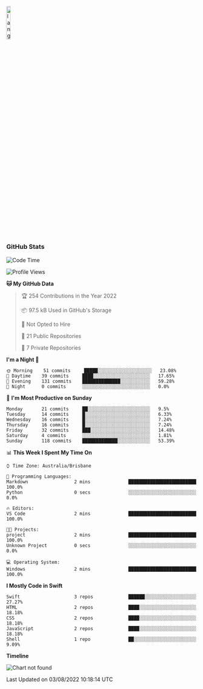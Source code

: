 <p align="left"><img width=15%" src="https://github.com/alansmathew/alansmathew/raw/master/lang.gif" alt="lang image here" /></p>

# <h3 align="left">GitHub Stats</h3>

<!--START_SECTION:waka-->
![Code Time](http://img.shields.io/badge/Code%20Time-0%20secs-blue)

![Profile Views](http://img.shields.io/badge/Profile%20Views-0-blue)

**🐱 My GitHub Data** 

> 🏆 254 Contributions in the Year 2022
 > 
> 📦 97.5 kB Used in GitHub's Storage 
 > 
> 🚫 Not Opted to Hire
 > 
> 📜 21 Public Repositories 
 > 
> 🔑 7 Private Repositories  
 > 
**I'm a Night 🦉** 

```text
🌞 Morning    51 commits     █████░░░░░░░░░░░░░░░░░░░░   23.08% 
🌆 Daytime    39 commits     ████░░░░░░░░░░░░░░░░░░░░░   17.65% 
🌃 Evening    131 commits    ██████████████░░░░░░░░░░░   59.28% 
🌙 Night      0 commits      ░░░░░░░░░░░░░░░░░░░░░░░░░   0.0%

```
📅 **I'm Most Productive on Sunday** 

```text
Monday       21 commits     ██░░░░░░░░░░░░░░░░░░░░░░░   9.5% 
Tuesday      14 commits     █░░░░░░░░░░░░░░░░░░░░░░░░   6.33% 
Wednesday    16 commits     █░░░░░░░░░░░░░░░░░░░░░░░░   7.24% 
Thursday     16 commits     █░░░░░░░░░░░░░░░░░░░░░░░░   7.24% 
Friday       32 commits     ███░░░░░░░░░░░░░░░░░░░░░░   14.48% 
Saturday     4 commits      ░░░░░░░░░░░░░░░░░░░░░░░░░   1.81% 
Sunday       118 commits    █████████████░░░░░░░░░░░░   53.39%

```


📊 **This Week I Spent My Time On** 

```text
⌚︎ Time Zone: Australia/Brisbane

💬 Programming Languages: 
Markdown                 2 mins              █████████████████████████   100.0% 
Python                   0 secs              ░░░░░░░░░░░░░░░░░░░░░░░░░   0.0%

🔥 Editors: 
VS Code                  2 mins              █████████████████████████   100.0%

🐱‍💻 Projects: 
project                  2 mins              █████████████████████████   100.0% 
Unknown Project          0 secs              ░░░░░░░░░░░░░░░░░░░░░░░░░   0.0%

💻 Operating System: 
Windows                  2 mins              █████████████████████████   100.0%

```

**I Mostly Code in Swift** 

```text
Swift                    3 repos             ██████░░░░░░░░░░░░░░░░░░░   27.27% 
HTML                     2 repos             ████░░░░░░░░░░░░░░░░░░░░░   18.18% 
CSS                      2 repos             ████░░░░░░░░░░░░░░░░░░░░░   18.18% 
JavaScript               2 repos             ████░░░░░░░░░░░░░░░░░░░░░   18.18% 
Shell                    1 repo              ██░░░░░░░░░░░░░░░░░░░░░░░   9.09%

```


**Timeline**

![Chart not found](https://raw.githubusercontent.com/samh06/samh06/master/charts/bar_graph.png) 


 Last Updated on 03/08/2022 10:18:14 UTC
<!--END_SECTION:waka-->
